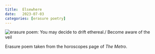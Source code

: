 ```yaml
---
title:  Elsewhere
date:   2023-07-03
categories: [erasure poetry]
---
```


<img src="https://www.davidralphlewis.co.uk/assets/images/articles/2023/elsewhere.jpeg" alt="erasure poem: You may decide to drift ethereal./ Become aware of the veil" title="horoscopes really are a load of nonsense" class="responsive"><br>

Erasure poem taken from the horoscopes page of *The Metro*.
